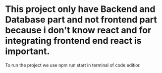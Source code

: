 # This project only have Backend and Database part and not frontend part because i don't know react and for integrating frontend end react is important.

To run the project we use npm run start in terminal of code editior.

